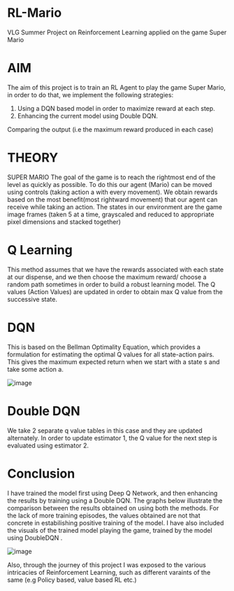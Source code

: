 # RL-Mario
VLG Summer Project on Reinforcement Learning applied on the game Super Mario

# AIM
The aim of this project is to train an RL Agent to play the game Super Mario, in order to do that, we implement the following strategies:
1. Using a DQN based model in order to maximize reward at each step.
2. Enhancing the current model using Double DQN.

Comparing the output (i.e the maximum reward produced in each case)


# THEORY
SUPER MARIO
The goal of the game is to reach the rightmost end of the level as quickly as possible. To do this our agent (Mario) can be moved using controls (taking action a with every movement). We obtain rewards based on the most benefit(most rightward movement) that our agent can receive while taking an action. The states in our environment are the game image frames (taken 5 at a time, grayscaled and reduced to appropriate pixel dimensions and stacked together)

# Q Learning
This method assumes that we have the rewards associated with each state at our dispense, and we then choose the maximum reward/ choose a random path sometimes in order to build a robust learning model. The Q values (Action Values) are updated in order to obtain max Q value from the successive state. 

# DQN
This is based on the Bellman Optimality Equation, which provides a formulation for estimating the optimal Q values for all state-action pairs. This gives the maximum expected return when we start with a state s and take some action a. 

![image](https://user-images.githubusercontent.com/99553025/178161891-5ea3e278-aaae-4031-8e83-cddb751fa4dc.png)


# Double DQN
We take 2 separate q value tables in this case and they are updated alternately. In order to update estimator 1, the Q value for the next step is evaluated using estimator 2. 


# Conclusion
I have trained the model first using Deep Q Network, and then enhancing the results by training using a Double DQN. The graphs below illustrate the comparison between the results obtained on using both the methods. For the lack of more training episodes, the values obtained are not that concrete in estabilishing positive training of the model. I have also included the visuals of the trained model playing the game, trained by the model using DoubleDQN .


![image](https://user-images.githubusercontent.com/99553025/178161873-e8201bfe-3b0d-46ab-97d9-18481e214684.png)


Also, through the journey of this project I was exposed to the various intricacies of Reinforcement Learning, such as different varaints of the same (e.g Policy based, value based RL etc.)
 
